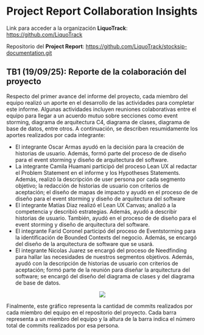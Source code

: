 ﻿# Project Report Collaboration Insights

Link para acceder a la organización **LiquoTrack**: https://github.com/LiquoTrack

Repositorio del **Project Report**: https://github.com/LiquoTrack/stocksip-documentation.git

## TB1 (19/09/25): Reporte de la colaboración del proyecto

Respecto del primer avance del informe del proyecto, cada miembro del equipo realizó un aporte en el desarrollo de las actividades para completar este informe. Algunas actividades incluyen reuniones colaborativas entre el equipo para llegar a un acuerdo mutuo sobre secciones como event storming, diagrama de arquitectura C4, diagrama de clases, diagrama de base de datos, entre otros. A continuación, se describen resumidamente los aportes realizados por cada integrante:

- El integrante Oscar Armas ayudó en la decisión para la creación de historias de usuario. Además, formó parte del proceso de de diseño para el event storming y diseño de arquitectura del software.
- La integrante Camila Huamani participó del proceso Lean UX al redactar el Problem Statement en el informe y los Hypotheses Statements. Además, realizó la descripción de user persona por cada segmento objetivo; la redacción de historias de usuario con criterios de aceptación; el diseño de mapas de impacto y ayudó en el proceso de de diseño para el event storming y diseño de arquitectura del software
- El integrante Matías Diaz realizó el Lean UX Canvas; analizó a la competencia y describió estrategias. Además, ayudó a describir historias de usuario. También, ayudó en el proceso de de diseño para el event storming y diseño de arquitectura del software.
- El integrante Farid Coronel participó del proceso de Eventstorming para la identificación de Bounded Contexts del negocio. Además, se encargó del diseño de la arquitectura de software que se usará.
- El integrante Nicolas Juarez se encargó del proceso de Needfinding para hallar las necesidades de nuestros segmentos objetivos. Además, ayudó con la descripción de historias de usuario con criterios de aceptación; formó parte de la reunión para diseñar la arquitectura del software; se encargó del diseño del diagrama de clases y del diagrama de base de datos.

<p align="center">
  <img src="https://i.imgur.com/1PCuXSa.png"/>
</p>

Finalmente, este gráfico representa la cantidad de commits realizados por cada miembro del equipo en el repositorio del proyecto. Cada barra representa a un miembro del equipo y la altura de la barra indica el número total de commits realizados por esa persona.
